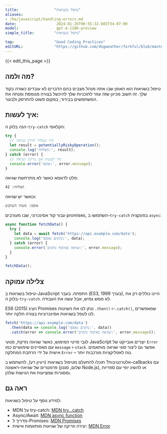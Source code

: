 ```yaml
---
title:                "טיפול בשגיאות"
aliases:
- /he/javascript/handling-errors.md
date:                  2024-01-26T00:55:32.603734-07:00
model:                 gpt-4-1106-preview
simple_title:         "טיפול בשגיאות"

tag:                  "Good Coding Practices"
editURL:              "https://github.com/dogweather/forkful/blob/master/content/he/javascript/handling-errors.md"
---
```


{{< edit_this_page >}}

## מה ולמה?

טיפול בשגיאות הוא האופן שבו אתה מנהל מצבים בהם הדברים לא עובדים כשורה בקוד שלך. זה חשוב מכיוון שזה עוזר לתוכניות שלך להיכשל בצורה מנומסת ומנחה את המשתמשים בבירור, במקום פשוט להתרסק ולבעור.

## איך לעשות:

הנה בלוק ה-`try-catch` הקלאסי:

```javascript
try {
  // קוד שעלול לזרוק שגיאה
  let result = potentiallyRiskyOperation();
  console.log('הצלחה:', result);
} catch (error) {
  // מה לעשות אם נזרקת שגיאה
  console.error('אופס:', error.message);
}
```

פלט לדוגמא כאשר לא מתרחשת שגיאה:
```
הצלחה: 42
```

וכאשר יש שגיאה:
```
אופס: משהו השתבש
```

עבור קוד אסינכרוני, שבו מעורבים promises, השתמשו ב-`try-catch` בפונקציה `async`:

```javascript
async function fetchData() {
  try {
    let data = await fetch('https://api.example.com/data');
    console.log('נתונים נאספו:', data);
  } catch (error) {
    console.error('שגיאה באיסוף נתונים:', error.message);
  }
}

fetchData();
```

## צלילה עמוקה

טיפול בשגיאות ב-JavaScript התפתח. בעבר (ES3, בערך 1999), היינו כוללים רק את בלוק ה-`try-catch`. לא ממש גמיש, אבל עשה את העבודה.

ES6 (2015) הציג Promises ונתן לנו את השיטות `.then()` ו-`.catch()`, שמאפשרים לנו לטפל בשגיאות אסינכרוניות בצורה חלקה יותר.

```javascript
fetch('https://api.example.com/data')
  .then(data => console.log('נתונים נאספו:', data))
  .catch(error => console.error('שגיאה באיסוף נתונים:', error.message));
```

לגבי פרטי המימוש, כאשר שגיאה נזרקת, מנועי JavaScript יוצרים אובייקט של `Error` עם מאפיינים שימושיים כמו `message` ו-`stack`. אפשר גם ליצור סוגי שגיאה מותאמים אישית על ידי הרחבת המחלקה `Error` – נוח לאפליקציות מורכבות יותר.

אלטרנטיבות? תוכלו להתעלם מטיפול בשגיאות (רעיון רע), להשתמש ב-callbacks עם פרמטרים של שגיאה-ראשונה (שלום, סגנון Node.js), או להשיג יופי עם ספריות ומסגרות שמציעות את הגישות שלהן.

## ראה גם

למידע נוסף על טיפול בשגיאות:

- MDN על try-catch: [MDN try...catch](https://developer.mozilla.org/en-US/docs/Web/JavaScript/Reference/Statements/try...catch)
- Async/Await: [MDN async function](https://developer.mozilla.org/en-US/docs/Web/JavaScript/Reference/Statements/async_function)
- מדריך ל-Promises: [MDN Promises](https://developer.mozilla.org/en-US/docs/Web/JavaScript/Reference/Global_Objects/Promise)
- יצירה וזריקה של שגיאות מותאמות אישית: [MDN Error](https://developer.mozilla.org/en-US/docs/Web/JavaScript/Reference/Global_Objects/Error)
